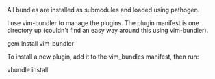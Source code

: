 All bundles are installed as submodules and loaded using pathogen.

I use vim-bundler to manage the plugins. The plugin manifest is one directory up
(couldn't find an easy way around this using vim-bundler).

  gem install vim-bundler

To install a new plugin, add it to the vim_bundles manifest, then run:

  vbundle install
